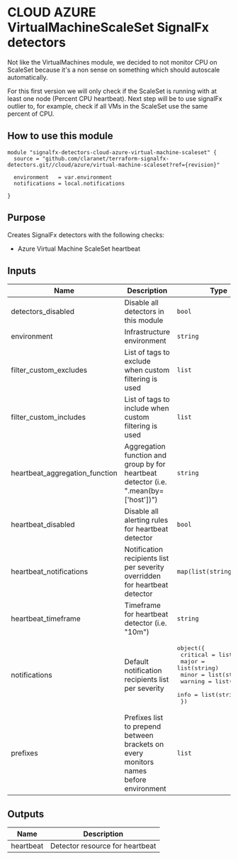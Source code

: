 # CLOUD AZURE VirtualMachineScaleSet SignalFx detectors

Not like the VirtualMachines module, we decided to not monitor CPU on ScaleSet because it's a non sense on something which should autoscale automatically.

For this first version we will only check if the ScaleSet is running with at least one node (Percent CPU heartbeat).
Next step will be to use signalFx outlier to, for example, check if all VMs in the ScaleSet use the same percent of CPU.

## How to use this module

```hcl
module "signalfx-detectors-cloud-azure-virtual-machine-scaleset" {
  source = "github.com/claranet/terraform-signalfx-detectors.git//cloud/azure/virtual-machine-scaleset?ref={revision}"

  environment   = var.environment
  notifications = local.notifications

}
```

## Purpose

Creates SignalFx detectors with the following checks:

* Azure Virtual Machine ScaleSet heartbeat


## Inputs

| Name | Description | Type | Default | Required |
|------|-------------|------|---------|:--------:|
| detectors\_disabled | Disable all detectors in this module | `bool` | `false` | no |
| environment | Infrastructure environment | `string` | n/a | yes |
| filter\_custom\_excludes | List of tags to exclude when custom filtering is used | `list` | `[]` | no |
| filter\_custom\_includes | List of tags to include when custom filtering is used | `list` | `[]` | no |
| heartbeat\_aggregation\_function | Aggregation function and group by for heartbeat detector (i.e. ".mean(by=['host'])") | `string` | `".mean(by=['azure_resource_id'])"` | no |
| heartbeat\_disabled | Disable all alerting rules for heartbeat detector | `bool` | `null` | no |
| heartbeat\_notifications | Notification recipients list per severity overridden for heartbeat detector | `map(list(string))` | `{}` | no |
| heartbeat\_timeframe | Timeframe for heartbeat detector (i.e. "10m") | `string` | `"20m"` | no |
| notifications | Default notification recipients list per severity | <pre>object({<br>    critical = list(string)<br>    major    = list(string)<br>    minor    = list(string)<br>    warning  = list(string)<br>    info     = list(string)<br>  })</pre> | n/a | yes |
| prefixes | Prefixes list to prepend between brackets on every monitors names before environment | `list` | `[]` | no |

## Outputs

| Name | Description |
|------|-------------|
| heartbeat | Detector resource for heartbeat |